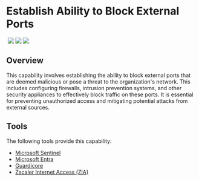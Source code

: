 # Establish Ability to Block External Ports
&nbsp;![](https://img.shields.io/badge/ID-C1117-blue)&nbsp;![](https://img.shields.io/badge/Phase-Preparation_%28P0001%29-blue)&nbsp;![](https://img.shields.io/badge/Category-Network-blue)
## Overview
This capability involves establishing the ability to block external ports that are deemed malicious or pose a threat to the organization's network. This includes configuring firewalls, intrusion prevention systems, and other security appliances to effectively block traffic on these ports. It is essential for preventing unauthorized access and mitigating potential attacks from external sources.

## Tools
The following tools provide this capability:

- [Microsoft Sentinel](../tool/ms-sentinel/C1117.md)
- [Microsoft Entra](../tool/ms-entra/C1117.md)
- [Guardicore](../tool/guardicore/C1117.md)
- [Zscaler Internet Access (ZIA)](../tool/zscaler-zia/C1117.md)